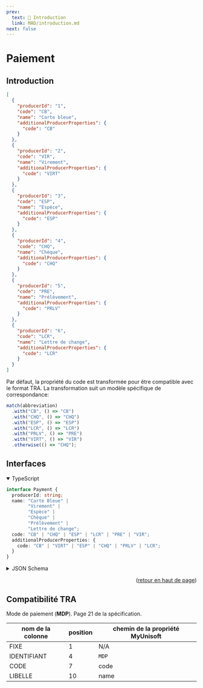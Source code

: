 ```yaml
---
prev:
  text: 💃 Introduction
  link: MAD/introduction.md
next: false
---
```


<span id="readme-top"></span>

# Paiement

## Introduction

```json
[
  {
    "producerId": "1",
    "code": "CB",
    "name": "Carte bleue",
    "additionalProducerProperties": {
      "code": "CB"
    }
  },
  {
    "producerId": "2",
    "code": "VIR",
    "name": "Virement",
    "additionalProducerProperties": {
      "code": "VIRT"
    }
  },
  {
    "producerId": "3",
    "code": "ESP",
    "name": "Espèce",
    "additionalProducerProperties": {
      "code": "ESP"
    }
  },
  {
    "producerId": "4",
    "code": "CHQ",
    "name": "Chèque",
    "additionalProducerProperties": {
      "code": "CHQ"
    }
  },
  {
    "producerId": "5",
    "code": "PRE",
    "name": "Prélèvement",
    "additionalProducerProperties": {
      "code": "PRLV"
    }
  },
  {
    "producerId": "6",
    "code": "LCR",
    "name": "Lettre de change",
    "additionalProducerProperties": {
      "code": "LCR"
    }
  }
]
```

Par défaut, la propriété du code est transformée pour être compatible avec le format TRA. La transformation suit un modèle spécifique de correspondance:

```js
match(abbreviation)
  .with("CB", () => "CB")
  .with("CHQ", () => "CHQ")
  .with("ESP", () => "ESP")
  .with("LCR", () => "LCR")
  .with("PRLV", () => "PRE")
  .with("VIRT", () => "VIR")
  .otherwise(() => "CHQ");
```

## Interfaces

<details class="details custom-block" open>
<summary>TypeScript</summary>

```ts
interface Payment {
  producerId: string;
  name: "Carte Bleue" |
        "Virement" |
        "Espèce" |
        "Chèque" |
        "Prélèvement" |
        "Lettre de change";
  code: "CB" | "CHQ" | "ESP" | "LCR" | "PRE" | "VIR";
  additionalProducerProperties: {
    code: "CB" | "VIRT" | "ESP" | "CHQ" | "PRLV" | "LCR";
  }
}
```
</details>

<details class="details custom-block">
<summary>JSON Schema</summary>

```json
{
  "$schema": "http://json-schema.org/draft-07/schema#",
  "additionalProperties": false,
  "type": "object",
  "properties": {
    "producerId": {
      "type": "string"
    },
    "code": {
      "type": "string",
      "nullable": true,
      "description": "Short and unique code identifier",
      "enum": [
        "CB",
        "VIRT",
        "ESP",
        "CHQ",
        "PRLV",
        "LCR",
        null
      ]
    },
    "name": {
      "type": "string",
      "nullable": true,
      "description": "Complete name (or description)",
      "enum": [
        "Carte Bleue",
        "Virement",
        "Espèce",
        "Chèque",
        "Prélèvement",
        "Lettre de change",
        null
      ]
    }
  },
  "nullable": true,
  "required": [
    "producerId"
  ]
}
```
</details>

<p align="right">(<a href="#readme-top">retour en haut de page</a>)</p>

## Compatibilité TRA

Mode de paiement (**MDP**). Page 21 de la spécification.

| nom de la colonne | position | chemin de la propriété MyUnisoft |
| --- | --- | --- | 
| FIXE | 1 | N/A |
| IDENTIFIANT | 4 | `MDP` |
| CODE | 7 | code |
| LIBELLE | 10 | name |
